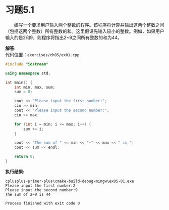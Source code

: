 # 习题5.1

&emsp;&emsp;编写一个要求用户输入两个整数的程序。该程序将计算并输出这两个整数之间（包括这两个整数）所有整数的和。这里假设先输入较小的整数。例如，如果用户输入的是2和9，则程序将指出2~9之间所有整数的和为44。

**解答:**  
代码位置：`exercises/ch05/ex01.cpp`
```c++
#include "iostream"

using namespace std;

int main() {
    int min, max, sum;
    sum = 0;

    cout << "Please input the first number:";
    cin >> min;
    cout << "Please input the second number:";
    cin >> max;

    for (int i = min; i <= max; i++) {
        sum += i;
    }

    cout << "The sum of " << min << "~" << max << " is ";
    cout << sum << endl;

    return 0;
}
```

**执行结果:**  
```
cplusplus-primer-plus\cmake-build-debug-mingw\ex05-01.exe
Please input the first number:2
Please input the second number:9
The sum of 2~9 is 44

Process finished with exit code 0
```